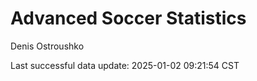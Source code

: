 # Advanced Soccer Statistics
Denis Ostroushko

<!-- gfm -->

Last successful data update: 2025-01-02 09:21:54 CST
